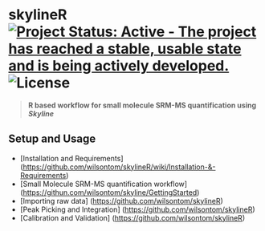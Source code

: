 # skylineR [![Project Status: Active - The project has reached a stable, usable state and is being actively developed.](http://www.repostatus.org/badges/latest/active.svg)](http://www.repostatus.org/#active) ![License](https://img.shields.io/badge/license-GNU%20GPL%20v3.0-blue.svg "GNU GPL v3.0")
> __R based workflow for small molecule SRM-MS quantification using _Skyline___


Setup and Usage
---
- [Installation and Requirements] (https://github.com/wilsontom/skylineR/wiki/Installation-&-Requirements)
- [Small Molecule SRM-MS quantification workflow] (https://githun.com/wilsontom/skyline/GettingStarted)
- [Importing raw data] (https://github.com/wilsontom/skylineR)
- [Peak Picking and Integration] (https://github.com/wilsontom/skylineR)
- [Calibration and Validation] (https://github.com/wilsontom/skylineR)


